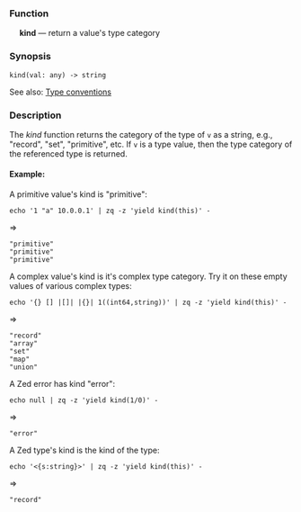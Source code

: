 ### Function

&emsp; **kind** &mdash; return a value's type category

### Synopsis

```
kind(val: any) -> string
```
See also: [Type conventions](../conventions.md)

### Description

The _kind_ function returns the category of the type of `v` as a string,
e.g., "record", "set", "primitive", etc.  If `v` is a type value,
then the type category of the referenced type is returned.

#### Example:

A primitive value's kind is "primitive":
```mdtest-command
echo '1 "a" 10.0.0.1' | zq -z 'yield kind(this)' -
```
=>
```mdtest-output
"primitive"
"primitive"
"primitive"
```

A complex value's kind is it's complex type category.  Try it on
these empty values of various complex types:
```mdtest-command
echo '{} [] |[]| |{}| 1((int64,string))' | zq -z 'yield kind(this)' -
```
=>
```mdtest-output
"record"
"array"
"set"
"map"
"union"
```

A Zed error has kind "error":
```mdtest-command
echo null | zq -z 'yield kind(1/0)' -
```
=>
```mdtest-output
"error"
```

A Zed type's kind is the kind of the type:
```mdtest-command
echo '<{s:string}>' | zq -z 'yield kind(this)' -
```
=>
```mdtest-output
"record"
```
